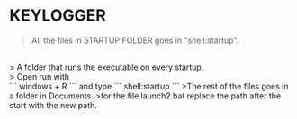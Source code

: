 # KEYLOGGER

> All the files in STARTUP FOLDER goes in  "shell:startup". 
<br>
> A folder that runs the executable on every startup.<br>
> Open run with <br>
```
windows + R 
```
and type 
```
shell:startup
```
>The rest of the files goes in a folder in Documents.
>for the file launch2.bat replace the path after the start with the new path.
